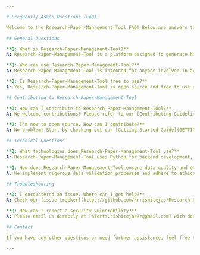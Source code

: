 ```yaml
---

# Frequently Asked Questions (FAQ)

Welcome to the Research-Paper-Management-Tool FAQ! Below are answers to some common questions about our project.

## General Questions

**Q: What is Research-Paper-Management-Tool?**
A: Research-Paper-Management-Tool is a platform designed to generate high-quality research papers using advanced AI and machine learning techniques. It aims to assist college students, scholars, and professors in creating precise and unique academic content effortlessly.

**Q: Who can use Research-Paper-Management-Tool?**
A: Research-Paper-Management-Tool is intended for anyone involved in academic writing, including students, researchers, and educators.

**Q: Is Research-Paper-Management-Tool free to use?**
A: Yes, Research-Paper-Management-Tool is open-source and free to use under the MIT License. You can modify and distribute it according to the terms of the license.

## Contributing to Research-Paper-Management-Tool

**Q: How can I contribute to Research-Paper-Management-Tool?**
A: We welcome contributions! Please refer to our [Contributing Guidelines](CONTRIBUTING.md) for detailed instructions on how to get started.

**Q: I'm new to open source. How can I contribute?**
A: No problem! Start by checking out our [Getting Started Guide](GETTING_STARTED.md) for setting up the development environment. Then, find an issue labeled "good first issue" or "help wanted" in our [issue tracker](https://github.com/krrishitejas/Research-Paper-Management-Tool/issues).

## Technical Questions

**Q: What technologies does Research-Paper-Management-Tool use?**
A: Research-Paper-Management-Tool uses Python for backend development, Node.js for frontend (if applicable), and leverages AI and machine learning libraries for generating research papers.

**Q: How does Research-Paper-Management-Tool ensure data quality and ethical standards?**
A: We implement rigorous data validation processes and adhere to ethical guidelines to ensure the integrity and quality of generated research papers.

## Troubleshooting

**Q: I encountered an issue. Where can I get help?**
A: Check our [issue tracker](https://github.com/krrishitejas/Research-Paper-Management-Tool/issues) for existing issues or open a new issue if you can't find a solution. Provide detailed information about the problem and steps to reproduce it.

**Q: How can I report a security vulnerability?**
A: Please email us directly at [alerts.rishitejaskr@gmail.com] with details about the vulnerability. We take security seriously and will respond promptly.

## Contact

If you have any other questions or need further assistance, feel free to contact us at [alerts.rishitejaskr@gmail.com].

---
```


